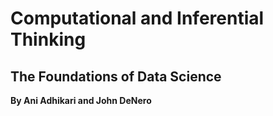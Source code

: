 Computational and Inferential Thinking
======================================

The Foundations of Data Science
-------------------------------

**By Ani Adhikari and John DeNero**

